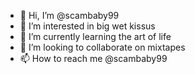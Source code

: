 - 👋 Hi, I’m @scambaby99
- 👀 I’m interested in big wet kissus
- 🌱 I’m currently learning the art of life
- 💞️ I’m looking to collaborate on mixtapes
- 📫 How to reach me @scambaby99

<!---
scambaby99/scambaby99 is a ✨ special ✨ repository because its `README.md` (this file) appears on your GitHub profile.
You can click the Preview link to take a look at your changes.
--->
